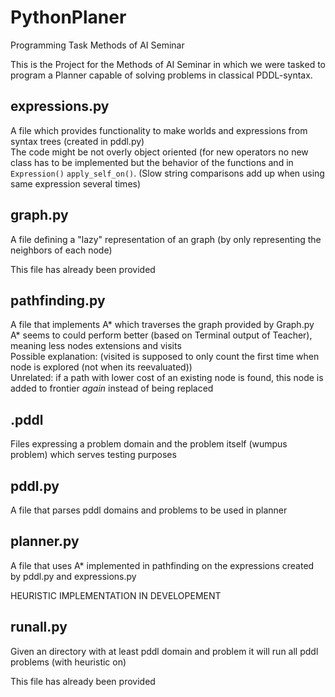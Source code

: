 # PythonPlaner
Programming Task Methods of AI Seminar

This is the Project for the Methods of AI Seminar in which we were tasked to program a Planner capable of solving problems in classical PDDL-syntax.

## expressions.py
A file which provides functionality to make worlds and expressions from syntax trees (created in pddl.py)\
The code might be not overly object oriented (for new operators no new class has to be implemented but the behavior of the functions and in ```Expression()``` ```apply_self_on()```. (Slow string comparisons add up when using same expression several times)
 
## graph.py
A file defining a "lazy" representation of an graph (by only representing the neighbors of each node)

This file has already been provided
  
## pathfinding.py
A file that implements A* which traverses the graph provided by Graph.py\
A* seems to could perform better (based on Terminal output of Teacher), meaning less nodes extensions and visits\
Possible explanation: (visited is supposed to only count the first time when node is explored (not when its reevaluated))\
Unrelated: if a path with lower cost of an existing node is found, this node is added to frontier *again* instead of being replaced
  
## .pddl
Files expressing a problem domain and the problem itself (wumpus problem) which serves testing purposes

## pddl.py
A file that parses pddl domains and problems to be used in planner
  
## planner.py
A file that uses A* implemented in pathfinding on the expressions created by pddl.py and expressions.py

HEURISTIC IMPLEMENTATION IN DEVELOPEMENT

## runall.py
Given an directory with at least pddl domain and problem it will run all pddl problems (with heuristic on)

This file has already been provided
